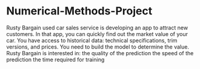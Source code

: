 # Numerical-Methods-Project
Rusty Bargain used car sales service is developing an app to attract new customers. In that app, you can quickly find out the market value of your car. You have access to historical data: technical specifications, trim versions, and prices. You need to build the model to determine the value. Rusty Bargain is interested in: the quality of the prediction the speed of the prediction the time required for training
